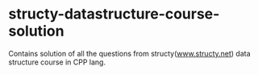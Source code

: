 # structy-datastructure-course-solution
Contains solution of all the questions from structy(www.structy.net) data structure course in CPP lang. 
